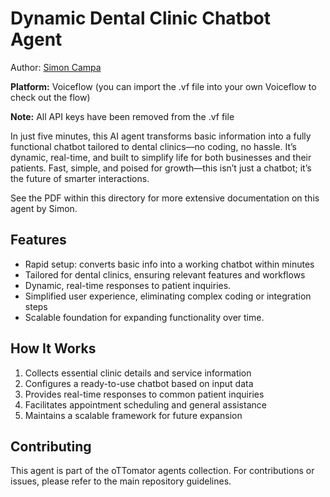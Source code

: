 # Dynamic Dental Clinic Chatbot Agent

Author: [Simon Campa](https://fluff-coaster-300.notion.site/AI-made-simple-watch-your-business-grow-16a5148e646f80ba9226e11482d6f2e5)

**Platform:** Voiceflow (you can import the .vf file into your own Voiceflow to check out the flow)

**Note:** All API keys have been removed from the .vf file

In just five minutes, this AI agent transforms basic information into a fully functional chatbot tailored to dental clinics—no coding, no hassle. It’s dynamic, real-time, and built to simplify life for both businesses and their patients. Fast, simple, and poised for growth—this isn’t just a chatbot; it’s the future of smarter interactions.

See the PDF within this directory for more extensive documentation on this agent by Simon.

## Features

- Rapid setup: converts basic info into a working chatbot within minutes  
- Tailored for dental clinics, ensuring relevant features and workflows  
- Dynamic, real-time responses to patient inquiries.
- Simplified user experience, eliminating complex coding or integration steps  
- Scalable foundation for expanding functionality over time.

## How It Works

1. Collects essential clinic details and service information  
2. Configures a ready-to-use chatbot based on input data  
3. Provides real-time responses to common patient inquiries  
4. Facilitates appointment scheduling and general assistance  
5. Maintains a scalable framework for future expansion  

## Contributing

This agent is part of the oTTomator agents collection. For contributions or issues, please refer to the main repository guidelines.
